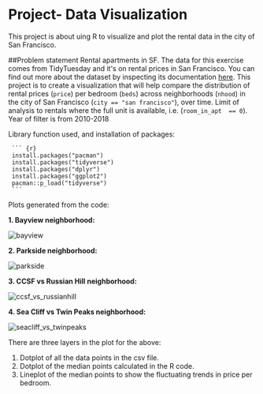 # Project- Data Visualization

This project is about uing R to visualize and plot the rental data in the city of San Francisco. 

##Problem statement
Rental apartments in SF. The data for this exercise comes from 
TidyTuesday and it's on rental prices in San Francisco. You can find 
out more about the dataset by inspecting its documentation 
[here](https://github.com/rfordatascience/tidytuesday/tree/master/data/2022/2022-07-05).
This project is to create a visualization that will help compare the distribution
of rental prices (`price`) per bedroom (`beds`) across neighborhoods 
(`nhood`) in the city of San Francisco (`city == "san francisco"`), 
over time. Limit of analysis to rentals where the full unit is available,
i.e. (`room_in_apt	== 0`). Year of filter is from 2010-2018

Library function used, and installation of packages:

     ``` {r}
     install.packages("pacman")
     install.packages("tidyverse")
     install.packages("dplyr")
     install.packages("ggplot2")
     pacman::p_load("tidyverse")
     ```
Plots generated from the code:

**1. Bayview neighborhood:**

![bayview](https://github.com/shakir-flash/Rental-data-in-San-Francisco-Data-Visualization/assets/59859522/237564e0-823e-4932-bda0-116d163619fd)


**2. Parkside neighborhood:**

![parkside](https://github.com/shakir-flash/Rental-data-in-San-Francisco-Data-Visualization/assets/59859522/a4861e66-7ccc-4c2a-8112-e7b351efe634)


**3. CCSF vs Russian Hill neighborhood:**

![ccsf_vs_russianhill](https://github.com/shakir-flash/Rental-data-in-San-Francisco-Data-Visualization/assets/59859522/55c807d6-454e-48d2-ab06-5527618ad46d)


**4. Sea Cliff vs Twin Peaks neighborhood:**

![seacliff_vs_twinpeaks](https://github.com/shakir-flash/Rental-data-in-San-Francisco-Data-Visualization/assets/59859522/249a2b0b-5503-4bb4-8feb-09adeb41af35)

There are three layers in the plot for the above:
1. Dotplot of all the data points in the csv file.
2. Dotplot of the median points calculated in the R code.
3. Lineplot of the median points to show the fluctuating trends in price per bedroom.

